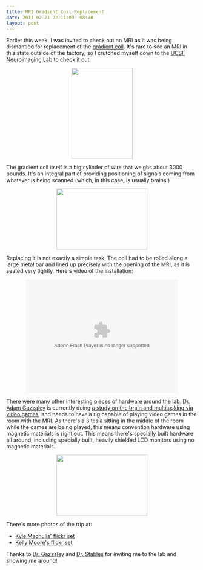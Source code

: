 ```yaml
--- 
title: MRI Gradient Coil Replacement
date: 2011-02-21 22:11:09 -08:00
layout: post
---
```


Earlier this week, I was invited to check out an MRI as it was being
dismantled for replacement of the [gradient coil][1]. It's rare to see
an MRI in this state outside of the factory, so I crutched myself down
to the [UCSF Neuroimaging Lab][2] to check it out.

<CENTER><a href="http://www.flickr.com/photos/subgirl13/5465339519/" title="Untitled by subgirl13, on Flickr"><img src="http://farm6.static.flickr.com/5095/5465339519_cd95ba4e61_m.jpg" width="161" height="240" alt="" /></a></CENTER>

The gradient coil itself is a big cylinder of wire that weighs about
3000 pounds. It's an integral part of providing positioning of signals
coming from whatever is being scanned (which, in this case, is usually
brains.)

<CENTER><a href="http://www.flickr.com/photos/subgirl13/5465389055/" title="Untitled by subgirl13, on Flickr"><img src="http://farm6.static.flickr.com/5177/5465389055_bb4ec69bcc_m.jpg" width="240" height="161" alt="" /></a></CENTER>

Replacing it is not exactly a simple task. The coil had to be rolled
along a large metal bar and lined up precisely with the opening of the
MRI, as it is seated very tightly. Here's video of the installation:

<CENTER><object type="application/x-shockwave-flash" width="400" height="300" data="http://www.flickr.com/apps/video/stewart.swf?v=71377" classid="clsid:D27CDB6E-AE6D-11cf-96B8-444553540000"> <param name="flashvars" value="intl_lang=en-us&photo_secret=86f326e1fa&photo_id=5452564104"></param> <param name="movie" value="http://www.flickr.com/apps/video/stewart.swf?v=71377"></param> <param name="bgcolor" value="#000000"></param> <param name="allowFullScreen" value="true"></param><embed type="application/x-shockwave-flash" src="http://www.flickr.com/apps/video/stewart.swf?v=71377" bgcolor="#000000" allowfullscreen="true" flashvars="intl_lang=en-us&photo_secret=86f326e1fa&photo_id=5452564104" height="300" width="400"></embed></object></CENTER>

There were many other interesting pieces of hardware around the
lab. [Dr. Adam Gazzaley][3] is currently doing
[a study on the brain and multitasking via video games][6], and needs
to have a rig capable of playing video games in the room with the
MRI. As there's a 3 tesla sitting in the middle of the room while the
games are being played, this means convention hardware using magnetic
materials is right out. This means there's specially built hardware
all around, including specially built, heavily shielded LCD monitors
using no magnetic materials.

<CENTER><a href="http://www.flickr.com/photos/subgirl13/5465355607/" title="Untitled by subgirl13, on Flickr"><img src="http://farm6.static.flickr.com/5213/5465355607_cc107325cf_m.jpg" width="240" height="161" alt="" /></a></CENTER>

There's more photos of the trip at:

* [Kyle Machulis' flickr set][5]
* [Kelly Moore's flickr set][4]

Thanks to [Dr. Gazzaley][3] and [Dr. Stables][2] for inviting
me to the lab and showing me around!

[1]: http://www.mr-tip.com/serv1.php?type=db1&dbs=Gradient%20Coil
[2]: http://sfnic.ucsf.edu/
[3]: http://gazzaleylab.ucsf.edu/
[4]: http://www.flickr.com/photos/qdot76367/sets/72157625945838235/
[5]: http://www.flickr.com/photos/subgirl13/sets/72157626104391536/with/5465339519/
[6]: http://bits.blogs.nytimes.com/2010/12/29/my-brain-on-video-games/
